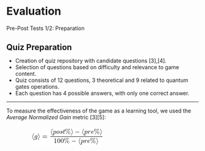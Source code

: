 # Evaluation

<p class='slide-subtitle'>Pre-Post Tests 1/2: Preparation </p>

<div class='section-wrapper'>
  <h2>Quiz Preparation</h2>
  <ul class='flex-list'>
    <li>
      Creation of quiz repository with candidate questions [3],[4].
    </li>
    <li>
      Selection of questions based on difficulty and relevance to game content.
    </li>
    <li>
      Quiz consists of 12 questions, 3 theoretical and 9 related to quantum gates operations.
    </li>
    <li>
      Each question has 4 possible answers, with only one correct answer.
    </li>
  </ul>
  <hr v-click='+1' class="divider"/>
  <p v-click='+1'>
    To measure the effectiveness of the game as a learning tool, we used the <em>Average Normalized Gain</em> metric <Link to=''>[3]</Link><Link to=''>[5]</Link>:
  </p>
  <div v-click='+1' class='img-wrapper grey-shadow bg-white-smoke rounded-md'>
    <img src='../../assets/average_gain.png' class='rounded-md'/>
  </div>
</div>

<style>
  h2 {
    margin-bottom: 0.5em;
  }

  .img-wrapper {
    width: max-content;
    position: absolute;
    left: 30%;
    padding: 0.5em;
  }
</style>
